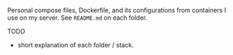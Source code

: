Personal compose files, Dockerfile, and its configurations from containers I use on my server.
See `README.md` on each folder.

TODO
- short explanation of each folder / stack.